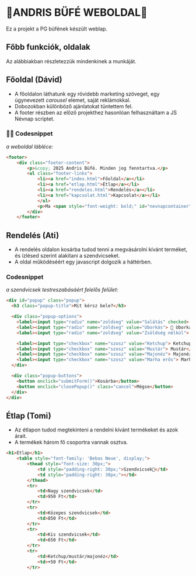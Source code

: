 # 🥪ANDRIS BÜFÉ WEBOLDAL🥪
Ez a projekt a PG büfének készült weblap.
## Főbb funkciók, oldalak
Az alábbiakban részletezzük mindenkinek a munkáját.
## Főoldal (Dávid)
- A főoldalon láthatunk egy rövidebb marketing szöveget, egy úgynevezett *carousel* elemet, saját reklámokkal. 
- Dobozokban különböző ajánlatokat tüntettem fel. 
- A footer részben az előző projekthez hasonlóan felhasználtam a JS Névnap scriptet.

### 👨‍💻 Codesnippet
*a weboldal lábléce:*
```html
<footer>
    <div class="footer-content">
        <p>&copy; 2025 Andris Büfé. Minden jog fenntartva.</p>
        <ul class="footer-links">
            <li><a href="index.html">Főoldal</a></li>
            <li><a href="etlap.html">Étlap</a></li>
            <li><a href="rendeles.html">Rendelés</a></li>
            <li><a href="kapcsolat.html">Kapcsolat</a></li>
            </ul>
            <p>Ma <span style="font-weight: bold;" id="nevnapcontainer"></span> ünnepli névnapját.</p>
        </div>
    </footer>
```

## Rendelés (Ati)
- A rendelés oldalon kosárba tudod tenni a megvásárolni kívánt terméket, és ízlésed szerint alakítani a szendvicseket.
- A oldal működéséért egy javascript dolgozik a háttérben.

### Codesnippet
*a szendvicsek testreszabásáért felelős felület:*
```html
<div id="popup" class="popup">
  <h3 class="popup-title">Mit kérsz bele?</h3>

  <div class="popup-options">
    <label><input type="radio" name="zoldseg" value="Salátás" checked> 🥬 Salátás</label>
    <label><input type="radio" name="zoldseg" value="Uborkás"> 🥒 Uborkás</label>
    <label><input type="radio" name="zoldseg" value="Zsöldség nélkül"> Zsöldség nélkül</label>

    <label><input type="checkbox" name="szosz" value="Ketchup"> Ketchup</label>
    <label><input type="checkbox" name="szosz" value="Mustár"> Mustár</label>
    <label><input type="checkbox" name="szosz" value="Majonéz"> Majonéz</label>
    <label><input type="checkbox" name="szosz" value="Marha erős"> Marha erős</label>
  </div>

  <div class="popup-buttons">
    <button onclick="submitForm()">Kosárba</button>
    <button onclick="closePopup()" class="cancel">Mégse</button>
  </div>
</div>
```

## Étlap (Tomi)
- Az étlapon tudod megtekinteni a rendelni kívánt termékeket és azok árait.
- A termékek három fő csoportra vannak osztva.
```html
<h1>Étlap</h1>
    <table style="font-family: 'Bebas Neue', display;">
        <thead style="font-size: 30px;">
            <td style="padding-right: 30px;">Szendvicsek🍔</td>
            <td style="padding-right: 30px;"></td>
        </thead>
        <tr>
            <td>Nagy szendvicsek</td>
            <td>950 Ft</td>
        </tr>
        <tr>
            <td>Közepes szendvicsek</td>
            <td>850 Ft</td>
        </tr>
        <tr>
            <td>Kis szendvicsek</td>
            <td>650 Ft</td>
        </tr>
        <tr>
            <td>Ketchup/mustár/majonéz</td>
            <td>+50 Ft</td>
        </tr>
```


